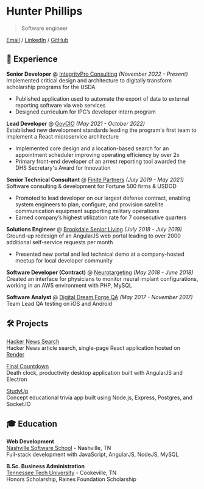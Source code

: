 # Hunter Phillips

> Software engineer

[Email](mailto:hkphillips42@gmail.com) / [LinkedIn](https://www.linkedin.com/in/hunter-phillips/) / [GitHub](https://github.com/hunterphillips)

## 💼 Experience

**Senior Developer** @ [IntegrityPro Consulting](https://integritypro.com/) _(November 2022 - Present)_  
Implemented critical design and architecture to digitally transform scholarship programs for the USDA

- Published application used to automate the export of data to external reporting software via web services
- Designed curriculum for IPC’s developer intern program

**Lead Developer** @ [GovCIO](https://govcio.com/) _(May 2021 - October 2022)_  
Established new development standards leading the program's first team to implement a React microservice architecture

- Implemented core design and a location-based search for an appointment scheduler improving operating efficiency by over 2x
- Primary front-end developer of an arrest reporting tool awarded the DHS Secretary's Award for Innovation

**Senior Technical Consultant** @ [Finite Partners](https://finite-partners.com/) _(July 2019 - May 2021)_  
Software consulting & development for Fortune 500 firms & USDOD

- Promoted to lead developer on our largest defense contract, enabling system engineers to plan, configure, and provision satellite communication equipment supporting military operations
- Earned company’s highest utilization rate for 7 consecutive quarters

**Solutions Engineer** @ [Brookdale Senior Living](https://www.brookdale.com/en.html) _(July 2018 - July 2019)_  
Ground-up redesign of an AngularJS web portal leading to over 2000 additional self-service requests per month

- Presented new portal and led technical demo at a company-hosted meetup for local developer community

**Software Developer (Contract)** @ [Neurotargeting](https://www.linkedin.com/company/neurotargeting) _(May 2018 - June 2018)_  
Created an interface for physicians to monitor neural implant configurations, working in an AWS environment with PHP, MySQL

**Software Analyst** @ [Digital Dream Forge QA](https://www.digitaldreamforge.com/) _(May 2017 - November 2017)_  
Team Lead QA testing on iOS and Android  

## 🛠️ Projects

[Hacker News Search](https://hacker-news-search.onrender.com/)  
Hacker News article search, single-page React application hosted on [Render](https://render.com/)

[Final Countdown](https://github.com/hunterphillips/countdown)  
Death clock, productivity desktop application built with AngularJS and Electron  

[StudyUp](https://github.com/hunterphillips/StudyUp)  
Concept educational trivia app built using Node.js, Express, Postgres, and Socket.IO  

## 🎓 Education

**Web Development**  
[Nashville Software School](https://nashvillesoftwareschool.com/) - Nashville, TN  
Full-stack development with JavaScript, AngularJS, NodeJS, MySQL

**B.Sc. Business Administration**  
[Tennessee Tech University](https://www.tntech.edu/) - Cookeville, TN  
Honors Scholarship, Raines Foundation Scholarship
